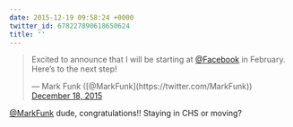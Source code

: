 ```yaml
---
date: 2015-12-19 09:58:24 +0000
twitter_id: 678227890618650624
title: ''
---
```


<blockquote class="twitter-tweet"><p lang="en" dir="ltr">Excited to announce that I will be starting at <a href="https://twitter.com/facebook?ref_src=twsrc%5Etfw">@Facebook</a> in February. Here’s to the next step!</p>&mdash; Mark Funk ([@MarkFunk](https://twitter.com/MarkFunk)) <a href="https://twitter.com/MarkFunk/status/677994152974528512?ref_src=twsrc%5Etfw">December 18, 2015</a></blockquote>
<script async src="https://platform.twitter.com/widgets.js" charset="utf-8"></script>

[@MarkFunk](https://twitter.com/MarkFunk) dude, congratulations!! Staying in CHS or moving?
